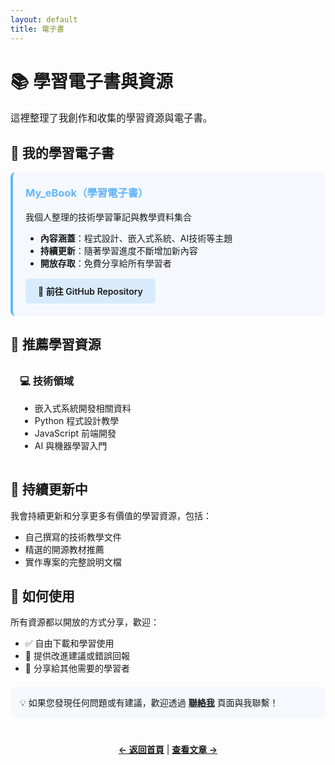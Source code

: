 ```yaml
---
layout: default
title: 電子書
---
```


<div class="hero-section">
  <h1>📚 學習電子書與資源</h1>
  <p style="font-size: 1.1em; margin-bottom: 0;">這裡整理了我創作和收集的學習資源與電子書。</p>
</div>

<div class="home-section">
  <h2>📖 我的學習電子書</h2>
  <div style="padding: 20px; background: rgba(100, 181, 246, 0.05); border-radius: 8px; border-left: 4px solid #64b5f6;">
    <h3 style="margin-top: 0; color: #64b5f6;">My_eBook（學習電子書）</h3>
    <p>我個人整理的技術學習筆記與教學資料集合</p>
    <ul style="margin-bottom: 15px;">
      <li><strong>內容涵蓋</strong>：程式設計、嵌入式系統、AI技術等主題</li>
      <li><strong>持續更新</strong>：隨著學習進度不斷增加新內容</li>
      <li><strong>開放存取</strong>：免費分享給所有學習者</li>
    </ul>
    <p style="margin-bottom: 0;">
      <a href="https://github.com/wright0418/My_eBook/tree/main" target="_blank" rel="noopener" style="font-weight: 600; padding: 10px 20px; background: rgba(100, 181, 246, 0.2); border-radius: 5px; display: inline-block; text-decoration: none;">
        🔗 前往 GitHub Repository
      </a>
    </p>
  </div>
</div>

<div class="home-section">
  <h2>🎯 推薦學習資源</h2>
  <div style="display: grid; gap: 15px;">
    <div style="padding: 15px; background: rgba(255, 255, 255, 0.02); border-radius: 8px;">
      <h3 style="margin-top: 0;">💻 技術領域</h3>
      <ul style="margin-bottom: 0;">
        <li>嵌入式系統開發相關資料</li>
        <li>Python 程式設計教學</li>
        <li>JavaScript 前端開發</li>
        <li>AI 與機器學習入門</li>
      </ul>
    </div>
  </div>
</div>

<div class="home-section">
  <h2>🔄 持續更新中</h2>
  <p>我會持續更新和分享更多有價值的學習資源，包括：</p>
  <ul>
    <li>自己撰寫的技術教學文件</li>
    <li>精選的開源教材推薦</li>
    <li>實作專案的完整說明文檔</li>
  </ul>
</div>

<div class="home-section">
  <h2>📝 如何使用</h2>
  <p>所有資源都以開放的方式分享，歡迎：</p>
  <ul>
    <li>✅ 自由下載和學習使用</li>
    <li>💬 提供改進建議或錯誤回報</li>
    <li>🔗 分享給其他需要的學習者</li>
  </ul>
  <p style="margin-top: 20px; padding: 15px; background: rgba(100, 181, 246, 0.05); border-radius: 8px;">
    💡 如果您發現任何問題或有建議，歡迎透過 <a href="{{ '/contact' | relative_url }}" style="font-weight: 600;">聯絡我</a> 頁面與我聯繫！
  </p>
</div>

<div style="margin-top: 40px; text-align: center;">
  <p><a href="{{ '/' | relative_url }}" style="font-weight: 600;">← 返回首頁</a> | <a href="{{ '/posts' | relative_url }}" style="font-weight: 600;">查看文章 →</a></p>
</div>